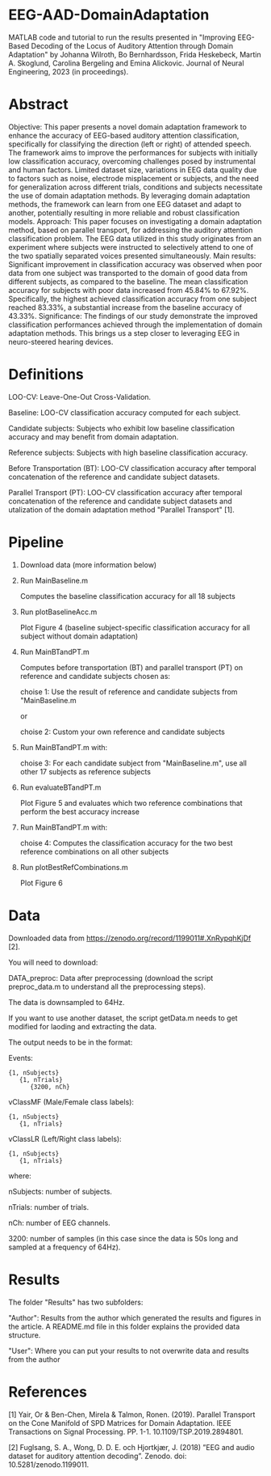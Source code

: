 # EEG-AAD-DomainAdaptation

MATLAB code and tutorial to run the results presented in "Improving EEG-Based Decoding of the Locus of Auditory Attention through Domain Adaptation" by Johanna Wilroth, Bo Bernhardsson, Frida Heskebeck, Martin A. Skoglund, Carolina Bergeling and Emina Alickovic. Journal of Neural Engineering, 2023 (in proceedings).

# Abstract
Objective: This paper presents a novel domain adaptation framework to enhance the accuracy of EEG-based auditory attention classification, specifically for classifying the direction (left or right) of attended speech. The framework aims to improve the performances for subjects with initially low classification accuracy, overcoming challenges posed by instrumental and human factors. Limited dataset size, variations in EEG data quality due to factors such as noise, electrode misplacement or subjects, and the need for generalization across different trials, conditions and subjects necessitate the use of domain adaptation methods. By leveraging domain adaptation methods, the framework can learn from one EEG dataset and adapt to another, potentially resulting in more reliable and robust classification models.
Approach: This paper focuses on investigating a domain adaptation method, based on parallel transport, for addressing the auditory attention classification problem. The EEG data utilized in this study originates from an experiment where subjects were instructed to selectively attend to one of the two spatially separated voices presented simultaneously.
Main results: Significant improvement in classification accuracy was observed when poor data from one subject was transported to the domain of good data from different subjects, as compared to the baseline. The mean classification accuracy for subjects
with poor data increased from 45.84% to 67.92%. Specifically, the highest achieved classification accuracy from one subject reached 83.33%, a substantial increase from the baseline accuracy of 43.33%.
Significance: The findings of our study demonstrate the improved classification performances achieved through the implementation of domain adaptation methods. This brings us a step closer to leveraging EEG in neuro-steered hearing devices.

# Definitions

LOO-CV: Leave-One-Out Cross-Validation.

Baseline: LOO-CV classification accuracy computed for each subject.

Candidate subjects: Subjects who exhibit low baseline classification accuracy and may benefit from domain adaptation.

Reference subjects: Subjects with high baseline classification accuracy.

Before Transportation (BT): LOO-CV classification accuracy after temporal concatenation of the reference and candidate subject datasets.

Parallel Transport (PT): LOO-CV classification accuracy after temporal concatenation of the reference and candidate subject datasets and utalization of the domain adaptation method "Parallel Transport" [1].

# Pipeline
1) Download data (more information below)
   
2) Run MainBaseline.m
   
   Computes the baseline classification accuracy for all 18 subjects
   
3) Run plotBaselineAcc.m
  
   Plot Figure 4 (baseline subject-specific classification accuracy for all subject without domain adaptation)
   
4) Run MainBTandPT.m
  
   Computes before transportation (BT) and parallel transport (PT) on reference and candidate subjects chosen as:
   
   choise 1: Use the result of reference and candidate subjects from "MainBaseline.m

   or
   
   choise 2: Custom your own reference and candidate subjects
   
5) Run MainBTandPT.m with:
   
   choise 3: For each candidate subject from "MainBaseline.m", use all other 17 subjects as reference subjects

6) Run evaluateBTandPT.m
    
    Plot Figure 5 and evaluates which two reference combinations that perform the best accuracy increase
    
7) Run MainBTandPT.m with:
    
   choise 4: Computes the classification accuracy for the two best reference combinations on all other subjects
   
8) Run plotBestRefCombinations.m

    Plot Figure 6 
   
# Data
Downloaded data from https://zenodo.org/record/1199011#.XnRypqhKjDf [2].

You will need to download: 

DATA_preproc: Data after preprocessing (download the script preproc_data.m to understand all the preprocessing steps).

The data is downsampled to 64Hz.

If you want to use another dataset, the script getData.m needs to get modified for laoding and extracting the data. 

The output needs to be in the format:

Events: 


    {1, nSubjects}
       {1, nTrials}
          {3200, nCh}

   
vClassMF (Male/Female class labels): 


    {1, nSubjects}
       {1, nTrials}

   
vClassLR (Left/Right class labels): 

    {1, nSubjects}
       {1, nTrials}
    
where:

nSubjects: number of subjects.

nTrials: number of trials.

nCh: number of EEG channels.

3200: number of samples (in this case since the data is 50s long and sampled at a frequency of 64Hz).


# Results
The folder "Results" has two subfolders:

"Author": Results from the author which generated the results and figures in the article. A README.md file in this folder explains the provided data structure.

"User": Where you can put your results to not overwrite data and results from the author

# References
[1] Yair, Or & Ben-Chen, Mirela & Talmon, Ronen. (2019). Parallel Transport on the Cone Manifold of SPD Matrices for Domain Adaptation. IEEE Transactions on Signal Processing. PP. 1-1. 10.1109/TSP.2019.2894801. 

[2] Fuglsang, S. A., Wong, D. D. E. och Hjortkjær, J. (2018) ”EEG and audio dataset for auditory attention decoding”. Zenodo. doi: 10.5281/zenodo.1199011.
